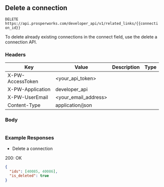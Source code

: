 ## Delete a connection

```DELETE https://api.prosperworks.com/developer_api/v1/related_links/{{connection_id}}```

To delete already existing connections in the connect field, use the delete a connection API.

### Headers

Key | Value | Description | Type
--- | --- | --- | ---
X-PW-AccessToken | <your_api_token> |  | 
X-PW-Application | developer_api |  | 
X-PW-UserEmail | <your_email_address> |  | 
Content-Type | application/json |  | 
### Body

```

```
### Example Responses

- Delete a connection

200: OK
```json
{
  "ids": [40085, 40086],
  "is_deleted": true
}
```